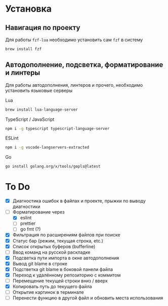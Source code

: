 # Установка

## Навигация по проекту
Для работы `fzf-lua` необходимо установить сам `fzf` в систему

```sh
brew install fzf
```

## Автодополнение, подсветка, форматирование и линтеры
Для работы автодополнения, линтеров и прочего, необходимо установить языковые серверы

Lua
```sh
brew install lua-language-server
```

TypeScript / JavaScript
```sh
npm i -g typescript typescript-language-server
```

ESLint
```sh
npm i -g vscode-langservers-extracted
```

Go
```sh
go install golang.org/x/tools/gopls@latest
```

# To Do
- [x] Диагностика ошибок в файлах и проекте, прыжки по выводу диагностики
- [ ] Форматирование через
    - [x] eslint
    - [ ] prettier
    - [ ] go fmt (?)
- [x] Фильтрация по расширениям файлов при поиске
- [x] Статус бар (режим, текущая строка, etc.)
- [x] Список открытых буферов (bufferline)
- [ ] Ввод команд на русской раскладке
- [x] Подсветка пути импорта в окне автодополнения
- [x] Вывод git blame в строке
- [x] Подстветка git blame в боковой панели файла
- [x] Переход к удалённому репозиторию с коммитом
- [ ] Перемещение текущей строки вниз / вверх
- [x] Копировать путь до текущего файла
- [ ] Открытие картинок в терминале
- [ ] Перенести функцию в другой файл и обновить места использования
